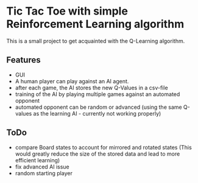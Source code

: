 # Tic Tac Toe with simple Reinforcement Learning algorithm

This is a small project to get acquainted with the Q-Learning algorithm.


## Features

- GUI
- A human player can play against an AI agent.
- after each game, the AI stores the new Q-Values in a csv-file
- training of the AI by playing multiple games against an automated opponent
- automated opponent can be random or advanced (using the same Q-values as the learning AI - currently not working properly)

## ToDo

- compare Board states to account for mirrored and rotated states
  (This would greatly reduce the size of the stored data and lead to more efficient learning)
- fix advanced AI issue
- random starting player
